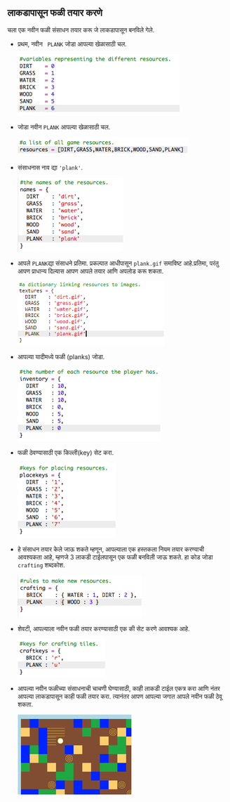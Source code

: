 ## लाकडापासून फळी तयार करणे

चला एक नवीन फळी संसाधन तयार करू जे लाकडापासून बनविले गेले.

+ प्रथम, नवीन ` PLANK` जोडा आपल्या खेळासाठी चल.
    
    ![screenshot](images/craft-plank-const.png)

+ जोडा नवीन ` PLANK ` आपल्या खेळासाठी चल.
    
    ![screenshot](images/craft-plank-resources.png)

+ संसाधनास नाव द्या `'plank'`.
    
    ![screenshot](images/craft-plank-names.png)

+ आपले `PLANK`द्या संसाधने प्रतिमा. प्रकल्पात आधीपासून `plank.gif` समाविष्ट आहे.प्रतिमा, परंतु आपण प्राधान्य दिल्यास आपण आपले तयार आणि अपलोड करू शकता.
    
    ![screenshot](images/craft-plank-textures.png)

+ आपल्या यादीमध्ये फळी (planks) जोडा.
    
    ![screenshot](images/craft-plank-inventory.png)

+ फळी ठेवण्यासाठी एक किल्ली(key) सेट करा.
    
    ![screenshot](images/craft-plank-placekeys.png)

+ हे संसाधन तयार केले जाऊ शकते म्हणून, आपल्याला एक हस्तकला नियम तयार करण्याची आवश्यकता आहे, म्हणजे 3 लाकडी टाईलपासून एक फळी बनविली जाऊ शकते. हा कोड जोडा `crafting` शब्दकोश.
    
    ![screenshot](images/craft-plank-crafting.png)

+ शेवटी, आपल्याला नवीन फळी तयार करण्यासाठी एक की सेट करणे आवश्यक आहे.
    
    ![screenshot](images/craft-plank-craftkeys.png)

+ आपल्या नवीन फळीच्या संसाधनाची चाचणी घेण्यासाठी, काही लाकडी टाईल एकत्र करा आणि नंतर आपल्या लाकडापासून काही फळी तयार करा. त्यानंतर आपण आपल्या जगात आपले नवीन फळी ठेवू शकता.
    
    ![screenshot](images/craft-plank-test.png)